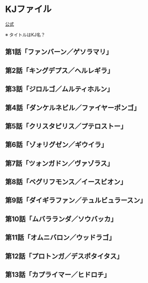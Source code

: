 # KJファイル

[公式](https://www.tv-tokyo.co.jp/anime/kjfile/) 

※ タイトルはKJ名？

## 第1話「ファンバーン／ゲソラマリ」

## 第2話「キングデプス／ヘルレギラ」

## 第3話「ジロルゴ／ムルティホルン」

## 第4話「ダンケルネビル／ファイヤーポンゴ」

## 第5話「クリスタピリス／プテロストー」

## 第6話「ゾォリグゼン／ギウイラ」

## 第7話「ツォンガドン／ヴァゾラス」

## 第8話「ベグリフモンス／イースビオン」

## 第9話「ダイギラファン／テュルビュラースン」

## 第10話「ムバラランダ／ソウバッカ」

## 第11話「オムニバロン／ウッドラゴ」

## 第12話「プロトンガ／デスポタイタス」

## 第13話「カプライマー／ヒドロチ」
